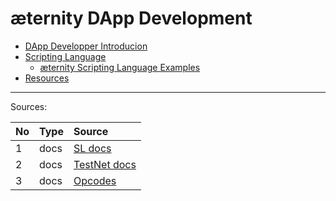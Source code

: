 æternity DApp Development
=========================

* [DApp Developper Introducion](æternity-DApp-Introducion)
* [Scripting Language](æternity-Scripting-Language)
  * [æternity Scripting Language Examples](æternity-Scripting-Language-Examples)
* [Resources](æternity-DApp-Developer-Resources)


***

Sources:

| No | Type | Source                                                          |
|:---|:-----|:----------------------------------------------------------------|
| 1  | docs | [SL docs](../../../../aeternity/chalang/blob/master/README.md)  |
| 2  | docs | [TestNet docs](../../../../aeternity/testnet/tree/master/docs/) |
| 3  | docs | [Opcodes](../../../../aeternity/chalang/blob/master/opcodes.md) |
